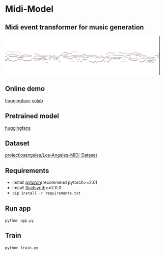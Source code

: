 # Midi-Model

## Midi event transformer for music generation

![](./banner.png)

## Online demo

[huggingface](https://huggingface.co/spaces/skytnt/midi-composer)
[colab](https://colab.research.google.com/drive/1x0iZkVakn3VBouIMXuzQ2OFhqYiAA3UE?usp=sharing)

## Pretrained model

[huggingface](https://huggingface.co/skytnt/midi-model/blob/main/model.ckpt)

## Dataset

[projectlosangeles/Los-Angeles-MIDI-Dataset](https://huggingface.co/datasets/projectlosangeles/Los-Angeles-MIDI-Dataset)

## Requirements

- install [pytorch](https://pytorch.org/)(recommend pytorch>=2.0)
- install [fluidsynth](https://www.fluidsynth.org/)>=2.0.0
- `pip install -r requirements.txt`

## Run app

`python app.py`

## Train 

`python train.py`
 
